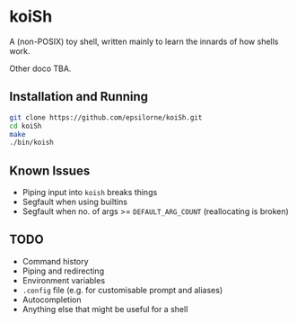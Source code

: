 # koiSh

A (non-POSIX) toy shell, written mainly to learn the innards of how shells work.

Other doco TBA.

## Installation and Running
```bash
git clone https://github.com/epsilorne/koiSh.git
cd koiSh
make
./bin/koish
```

## Known Issues
- Piping input into `koish` breaks things
- Segfault when using builtins
- Segfault when no. of args >= `DEFAULT_ARG_COUNT` (reallocating is broken)

## TODO
- Command history
- Piping and redirecting
- Environment variables
- `.config` file (e.g. for customisable prompt and aliases)
- Autocompletion
- Anything else that might be useful for a shell
